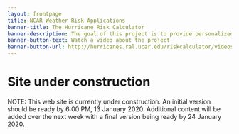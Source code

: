 ```yaml
---
layout: frontpage
title: NCAR Weather Risk Applications
banner-title: The Hurricane Risk Calculator
banner-description: The goal of this project is to provide personalized and localized information on the risks posed by hurricane winds.
banner-button-text: Watch a video about the project
banner-button-url: http://hurricanes.ral.ucar.edu/riskcalculator/videos/HRC_5.mp4
---
```


# Site under construction
NOTE: This web site is currently under construction. An initial version should be ready by 6:00 PM, 13 January 2020. Additional content will be added over the next week with a final version being ready by 24 January 2020. 
